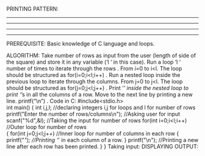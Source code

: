 PRINTING PATTERN:
****

****

****

****

PREREQUISITE:
Basic knowledge of C language and loops.

ALGORITHM:
Take number of rows as input from the user (length of side of the square) and store it in any variable (‘l ‘ in this case).
Run a loop ‘l ‘ number of times to iterate through the rows . From i=0 to i<l. The loop should be structured as for(i=0;i<l;i++) .
Run a nested loop inside the previous loop to iterate through the columns. From j=0 to j<l. The loop should be structured as for(j=0;j<l;j++) .
Print ‘*’ inside the nested loop to print ‘*’s in all the columns of a row.
Move to the next line by printing a new line. printf(“\n”) .
Code in C:
#include<stdio.h>   
int main()
{
int i,j,l;    //declaring integers i,j for loops and l for number of rows
printf("Enter the number of rows/columns\n");  //Asking user for input
scanf("%d",&l);    //Taking the input for number of rows
for(int i=0;i<l;i++)  //Outer loop for number of rows  
   {
      for(int j=0;j<l;j++)   //Inner loop for number of columns in each row
         {
            printf("*");     //Printing '*' in each column of a row.
         }
      printf("\n");    //Printing a new line after each row has been printed.
   }
}
Taking input:
DISPLAYING OUTPUT:

